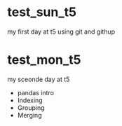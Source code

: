 # test_sun_t5
my first day at t5 using git and githup
 
  # test_mon_t5   
  my sceonde day at t5
  - pandas intro
  - Indexing
  - Grouping
  - Merging 

